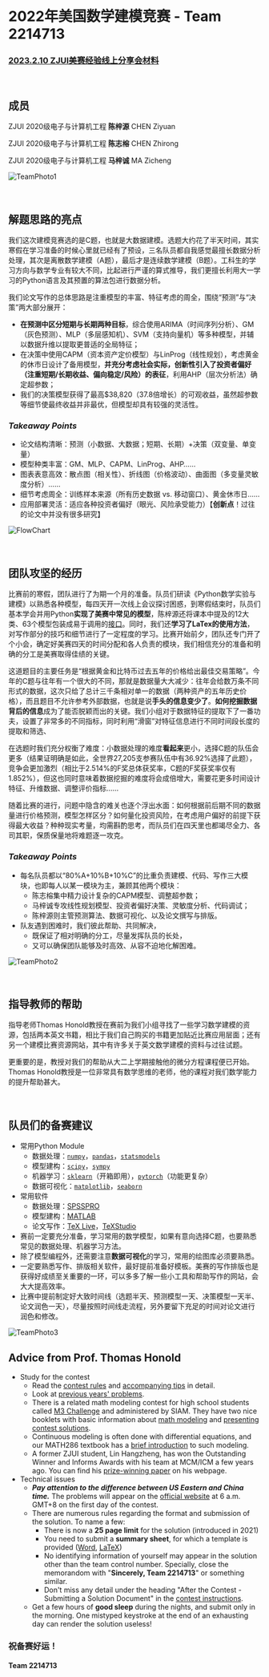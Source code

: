 # 2022年美国数学建模竞赛 - Team 2214713

### [**2023.2.10 ZJUI美赛经验线上分享会材料**](resources/230210_MCM2022_Experience_ziyuan_zhirong.pdf)

<br>

## **成员**

ZJUI 2020级电子与计算机工程 **陈梓源** CHEN Ziyuan

ZJUI 2020级电子与计算机工程 **陈志榕** CHEN Zhirong

ZJUI 2020级电子与计算机工程 **马梓诚** MA Zicheng

![TeamPhoto1](resources/Team_2214713_Photo1.jpg)

</br>

## **解题思路的亮点**

我们这次建模竞赛选的是C题，也就是大数据建模。选题大约花了半天时间，其实寒假在学习准备的时候心里就已经有了预设，三名队员都自我感觉最擅长数据分析处理，其次是离散数学建模（A题），最后才是连续数学建模（B题）。工科生的学习方向与数学专业有较大不同，比起进行严谨的算式推导，我们更擅长利用大一学习的Python语言及其预置的算法包进行数据分析。

我们论文写作的总体思路是注重模型的丰富、特征考虑的周全，围绕“预测”与“决策”两大部分展开：
- **在预测中区分短期与长期两种目标**，综合使用ARIMA（时间序列分析）、GM（灰色预测）、MLP（多层感知机）、SVM（支持向量机）等多种模型，并辅以数据升维以提取更普适的全局特征；
- 在决策中使用CAPM（资本资产定价模型）与LinProg（线性规划），考虑黄金的休市日设计了备用模型，**并充分考虑社会实际，创新性引入了投资者偏好（注重短期/长期收益、偏向稳定/风险）的表征**，利用AHP（层次分析法）确定超参数；
- 我们的决策模型获得了最高$38,820（37.8倍增长）的可观收益，虽然超参数等细节使最终收益并非最优，但模型却具有较强的灵活性。

### ***Takeaway Points***

- 论文结构清晰：预测（小数据、大数据；短期、长期）+决策（双变量、单变量）
- 模型种类丰富：GM、MLP、CAPM、LinProg、AHP……
- 图表表意高效：散点图（相关性）、折线图（价格波动）、曲面图（多变量灵敏度分析）……
- 细节考虑周全：训练样本来源（所有历史数据 vs. 移动窗口）、黄金休市日……
- 应用部署灵活：适应各种投资者偏好（眼光、风险承受能力）【**创新点**！过往的论文中并没有很多研究】

![FlowChart](source/Images/GlobalFlowChart.png)

</br>

## **团队攻坚的经历**

比赛前的寒假，团队进行了为期一个月的准备。队员们研读《Python数学实验与建模》以熟悉各种模型，每四天开一次线上会议探讨困惑，到寒假结束时，队员们基本学会并用Python**实现了美赛中常见的模型**，陈梓源还将课本中提及的12大类、63个模型包装成易于调用的[接口](resources/python_math_modelling_api.py)。同时，我们还**学习了LaTex的使用方法**，对写作部分的技巧和细节进行了一定程度的学习。比赛开始前夕，团队还专门开了个小会，确定好美赛四天的时间分配和各人负责的模块，我们相信充分的准备和明确的分工是美赛取得佳绩的关键。

这道题目的主要任务是“根据黄金和比特币过去五年的价格给出最佳交易策略”。今年的C题与往年有一个很大的不同，那就是数据量大大减少：往年会给数万条不同形式的数据，这次只给了总计三千条相对单一的数据（两种资产的五年历史价格），而且题目不允许参考外部数据，也就是说**手头的信息变少了**。**如何挖掘数据背后的信息**成为了能否脱颖而出的关键。我们小组对于数据特征的提取下了一番功夫，设置了非常多的不同指标，同时利用“滑窗”对特征信息进行不同时间段长度的提取和筛选、

在选题时我们充分权衡了难度：小数据处理的难度**看起来**更小，选择C题的队伍会更多（结果证明确是如此，全世界27,205支参赛队伍中有36.92%选择了此题），竞争会更加激烈（相比于2.514%的F奖总体获奖率，C题的F奖获奖率仅有1.852%），但这也同时意味着数据挖掘的难度将会成倍增大，需要花更多时间设计特征、升维数据、调整评价指标……

随着比赛的进行，问题中隐含的难关也逐个浮出水面：如何根据前后期不同的数据量进行价格预测，模型怎样区分？如何量化投资风险，在考虑用户偏好的前提下获得最大收益？种种现实考量，均需斟酌思考，而队员们在四天里也都竭尽全力、各司其职，保质保量地将难题逐一攻克。

### ***Takeaway Points***

- 每名队员都以“80%A+10%B+10%C”的比重负责建模、代码、写作三大模块，也即每人以某一模块为主，兼顾其他两个模块：
    - 陈志榕集中精力设计复杂的CAPM模型、调整超参数；
    - 马梓诚专攻线性规划模型、投资者偏好决策、灵敏度分析、代码调试；
    - 陈梓源则主管预测算法、数据可视化、以及论文撰写与排版。
- 队友遇到困难时，我们彼此帮助、共同解决，
    - 既保证了相对明确的分工，尽量发挥队员的长处，
    - 又可以确保团队能够及时高效、从容不迫地化解困难。

![TeamPhoto2](resources/Team_2214713_Photo3.jpg)

</br>

## **指导教师的帮助**

指导老师Thomas Honold教授在赛前为我们小组寻找了一些学习数学建模的资源，包括两本英文书籍，相比于我们自己购买的书籍更加贴近比赛应用层面；还有另一个建模比赛资源网站，其中有许多关于英文数学建模的资料与过往试题。

更重要的是，教授对我们的帮助从大二上学期接触他的微分方程课程便已开始。Thomas Honold教授是一位非常具有数学思维的老师，他的课程对我们数学能力的提升帮助甚大。

</br>

## **队员们的备赛建议**

- 常用Python Module
    - 数据处理：[`numpy`](https://numpy.org/doc/stable/user/index.html)，[`pandas`](https://pandas.pydata.org/docs/user_guide/index.html)，[`statsmodels`](https://www.statsmodels.org/stable/user-guide.html)
    - 模型建构：[`scipy`](https://scipy.github.io/devdocs/tutorial/index.html)，[`sympy`](https://docs.sympy.org/latest/tutorial/index.html)
    - 机器学习：[`sklearn`](https://scikit-learn.org/stable/user_guide.html)（开箱即用），[`pytorch`](https://pytorch.org/docs/stable/index.html)（功能更复杂）
    - 数据可视化：[`matplotlib`](https://matplotlib.org/stable/users/index.html)，[`seaborn`](https://seaborn.pydata.org/api.html)
- 常用软件
    - 数据处理：[SPSSPRO](https://www.spsspro.com/client)
    - 模型建构：[MATLAB](https://www.mathworks.com/downloads/matlab)
    - 论文写作：[TeX Live](https://mirror.ctan.org/systems/texlive/tlnet/install-tl-windows.exe)，[TeXStudio](https://sourceforge.net/projects/texstudio/files/latest/download)
- 赛前一定要充分准备，学习常用的数学模型，如果有意向选择C题，也要熟悉常见的数据处理、机器学习方法。
- 除了模型编程外，还需要注意**数据可视化**的学习，常用的绘图库必须要熟悉。
- 一定要熟悉写作、排版相关软件，最好提前准备好模板。美赛的写作排版也是获得好成绩至关重要的一环，可以多多了解一些小工具和帮助写作的网站，会大大提高效率。
- 比赛中提前制定好大致时间线（选题半天、预测模型一天、决策模型一天半、论文润色一天），尽量按照时间线走流程，另外要留下充足的时间对论文进行润色和修改。

![TeamPhoto3](resources/Team_2214713_Photo4.jpg)

## **Advice from Prof. Thomas Honold**

- Study for the contest
    - Read the [contest rules](https://contest.comap.com/undergraduate/contests/mcm/instructions.php) and [accompanying tips](https://contest.comap.com/undergraduate/contests/mcm/flyer/MCM-ICM_Tips.pdf) in detail.
    - Look at [previous years' problems](https://contest.comap.com/undergraduate/contests/mcm/previous-contests.php).
    - There is a related math modeling contest for high school students
    called [M3 Challenge](https://m3challenge.siam.org/resources) and administered by SIAM. They have two nice booklets with basic information about [math modeling](https://m3challenge.siam.org/sites/default/files/uploads/siam-guidebook-final-press.pdf) and [presenting contest solutions](https://m3challenge.siam.org/sites/default/files/uploads/siam-technical-guidebook-web.pdf). 
    - Continuous modeling is often done with differential equations, and our MATH286 textbook has a [brief introduction](resources/boyce-diffeq-txtbk-modelling-excerpt.pdf) to such modeling. 
    - A former ZJUI student, Lin Hangzheng, has won the Outstanding Winner and Informs Awards with his team at MCM/ICM a few years ago. You can find his [prize-winning paper](https://www.hangzheng.info/files/mcmthesis-demo.pdf) on his webpage. 
- Technical issues
    - ***Pay attention to the difference between US Eastern and China time.*** The problems will appear on the [official website](https://contest.comap.com/undergraduate/contests/mcm) at 6 a.m. GMT+8 on the first day of the contest. 
    - There are numerous rules regarding the format and submission of the solution. To name a few: 
        - There is now a **25 page limit** for the solution (introduced in 2021)
        - You need to submit a **summary sheet**, for which a template is provided ([Word](https://contest.comap.com/undergraduate/contests/mcm/flyer/MCM-ICM_Summary.docx), [LaTeX](https://contest.comap.com/undergraduate/contests/mcm/flyer/MCM-ICM_Summary.tex))
        - No identifying information of yourself may appear in the solution other than the team control number. Specially, close the memorandom with "**Sincerely, Team 2214713**" or something similar. 
        - Don't miss any detail under the heading "After     the Contest - Submitting a Solution Document" in the [contest instructions](https://contest.comap.com/undergraduate/contests/mcm/instructions.php#VI). 
    - Get a few hours of **good sleep** during the nights, and submit only in the morning. One mistyped keystroke at the end of an exhausting day can render the solution useless! 

### **祝备赛好运！**
#### Team 2214713
